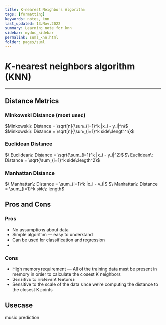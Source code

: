 ```yaml
---
title: K-nearest Neighbors Algorithm
tags: [formatting]
keywords: notes, knn
last_updated: 13.Nov.2022
summary: Learning note for knn
sidebar: mydoc_sidebar
permalink: suml_knn.html
folder: pages/suml
---
```



# *K*-nearest neighbors algorithm (KNN)
---

## Distance Metrics
### Minkowski Distance (most used)
$Minkowski\: Distance = \sqrt[n]{\sum_{i=1}^k |x_i - y_i|^n}$  
$Minkowski\: Distance = \sqrt[n]{\sum_{i=1}^k side\:length^n}$ 

### Euclidean Distance

$\ Euclidean\: Distance = \sqrt{\sum_{i=1}^k |x_i - y_i|^2}$ 
$\ Euclidean\: Distance = \sqrt{\sum_{i=1}^k side\:length^2}$

### Manhattan Distance
$\ Manhattan\: Distance = \sum_{i=1}^k |x_i - y_i|$
$\ Manhattan\: Distance = \sum_{i=1}^k side\: length$

## Pros and Cons

### Pros
* No assumptions about data
* Simple algorithm — easy to understand
* Can be used for classification and regression
* 
### Cons

* High memory requirement — All of the training data must be present in memory in order to calculate the closest K neighbors
* Sensitive to irrelevant features
* Sensitive to the scale of the data since we’re computing the distance to the closest K points

## Usecase
music prediction